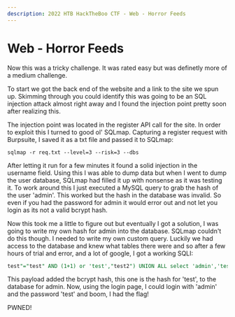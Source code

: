 ```yaml
---
description: 2022 HTB HackTheBoo CTF - Web - Horror Feeds
---
```


# Web - Horror Feeds

Now this was a tricky challenge. It was rated easy but was definetly more of a medium challenge.

To start we got the back end of the website and a link to the site we spun up. Skimming through you could identify this was going to be an SQL injection attack almost right away and I found the injection point pretty soon after realizing this.

The injection point was located in the register API call for the site. In order to exploit this I turned to good ol' SQLmap. Capturing a register request with Burpsuite, I saved it as a txt file and passed it to SQLmap:

```
sqlmap -r req.txt --level=3 --risk=3 --dbs
```

After letting it run for a few minutes it found a solid injection in the username field. Using this I was able to dump data but when I went to dump the user database, SQLmap had filled it up with nonsense as it was testing it. To work around this I just executed a MySQL query to grab the hash of the user 'admin'. This worked but the hash in the database was invalid. So even if you had the password for admin it would error out and not let you login as its not a valid bcrypt hash.

Now this took me a little to figure out but eventually I got a solution, I was going to write my own hash for admin into the database. SQLmap couldn't do this though. I needed to write my own custom query. Luckily we had access to the database and knew what tables there were and so after a few hours of trial and error, and a lot of google, I got a working SQLI:

```sql
test"="test" AND (1+1) or 'test',"test2") UNION ALL select 'admin','test' ON DUPLICATE KEY UPDATE password = '$2a$12$ZxNKpqgT1kBsIKIT1Nt0huQcAUMuBO2fqsNbEoHMHvHcWluyMla4i' -- -
```

This payload added the bcrypt hash, this one is the hash for 'test', to the database for admin. Now, using the login page, I could login with 'admin' and the password 'test' and boom, I had the flag!

PWNED!
